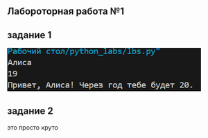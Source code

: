 ## Лабороторная работа №1

## задание 1
![ГГ](./images/lab01/01task.png)
## задание 2
это просто круто
